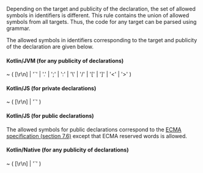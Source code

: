 Depending on the target and publicity of the declaration, the set of allowed symbols in identifiers is different.
This rule contains the union of allowed symbols from all targets.
Thus, the code for any target can be parsed using grammar.

The allowed symbols in identifiers corresponding to the target and publicity of the declaration are given below.

#### Kotlin/JVM (for any publicity of declarations)

<div class="grammar-description">
    <span class="grammar-string">~</span>
    <span class="grammar-symbol">(</span>
    <span class="grammar-string">[\r\n]</span>
    <span class="grammar-symbol">|</span>
    <span class="grammar-string">'`'</span>
    <span class="grammar-symbol">|</span>
    <span class="grammar-string">'.'</span>
    <span class="grammar-symbol">|</span>
    <span class="grammar-string">';'</span>
    <span class="grammar-symbol">|</span>
    <span class="grammar-string">':'</span>
    <span class="grammar-symbol">|</span>
    <span class="grammar-string">'\'</span>
    <span class="grammar-symbol">|</span>
    <span class="grammar-string">'/'</span>
    <span class="grammar-symbol">|</span>
    <span class="grammar-string">'['</span>
    <span class="grammar-symbol">|</span>
    <span class="grammar-string">']'</span>
    <span class="grammar-symbol">|</span>
    <span class="grammar-string">'<'</span>
    <span class="grammar-symbol">|</span>
    <span class="grammar-string">'>'</span>
    <span class="grammar-symbol">)</span>
</div>

#### Kotlin/JS (for private declarations)

<div class="grammar-description">
    <span class="grammar-string">~</span>
    <span class="grammar-symbol">(</span>
    <span class="grammar-string">[\r\n]</span>
    <span class="grammar-symbol">|</span>
    <span class="grammar-string">'`'</span>
    <span class="grammar-symbol">)</span>
</div>

#### Kotlin/JS (for public declarations)

The allowed symbols for public declarations correspond to the <a href="https://www.ecma-international.org/ecma-262/5.1/#sec-7.6" target="_blank">ECMA specification (section 7.6)</a> except that ECMA reserved words is allowed.

#### Kotlin/Native (for any publicity of declarations)

<div class="grammar-description">
    <span class="grammar-string">~</span>
    <span class="grammar-symbol">(</span>
    <span class="grammar-string">[\r\n]</span>
    <span class="grammar-symbol">|</span>
    <span class="grammar-string">'`'</span>
    <span class="grammar-symbol">)</span>
</div>

<br />